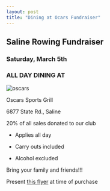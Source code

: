 ```yaml
---
layout: post  
title: "Dining at Ocars Fundraiser"
---
```


## Saline Rowing Fundraiser

### Saturday, March 5th

### ALL DAY DINING AT

![oscars](http://www.oscarssportsgrill.com/image/101582372.jpg)

Oscars Sports Grill

6877 State Rd., Saline

20% of all sales donated to our club

- Applies all day

- Carry outs included

- Alcohol excluded

Bring your family and friends!!!

Present [this flyer](</assets/forms/Dining at Oscar's.pdf>) at time of purchase